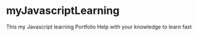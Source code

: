 # myJavascriptLearning
This my Javascript learning Portfolio
Help with your knowledge to learn fast
